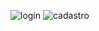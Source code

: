 
![login](https://github.com/user-attachments/assets/c15a6d2d-400e-4340-a04b-9023cbd789ac)
![cadastro](https://github.com/user-attachments/assets/5d62b091-6c64-45d0-ada5-75ea1c90b7cf)
